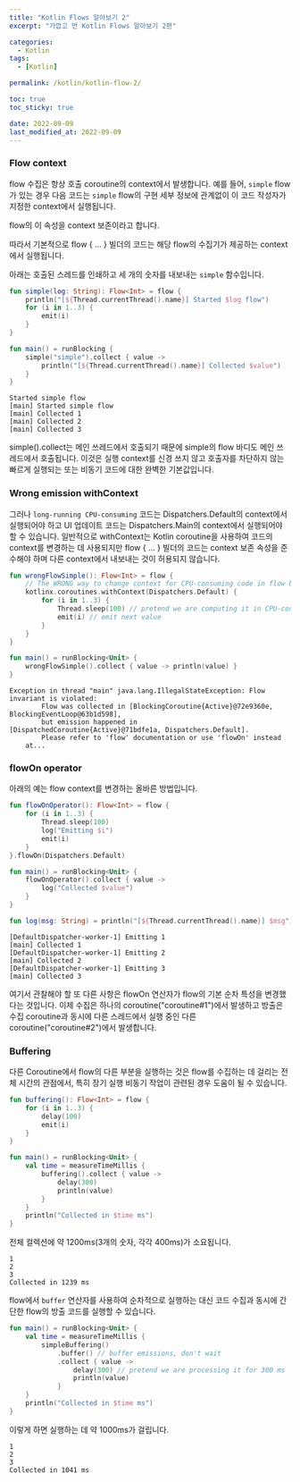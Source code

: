 ```yaml
---
title: "Kotlin Flows 알아보기 2"
excerpt: "가깝고 먼 Kotlin Flows 알아보기 2편"

categories:
  - Kotlin
tags:
  - [Kotlin]

permalink: /kotlin/kotlin-flow-2/

toc: true
toc_sticky: true

date: 2022-09-09
last_modified_at: 2022-09-09
---
```


### Flow context
flow 수집은 항상 호출 coroutine의 context에서 발생합니다. 
예를 들어, ```simple``` flow가 있는 경우 다음 코드는 ```simple``` flow의 구현 세부 정보에 관계없이 이 코드 작성자가 지정한 context에서 실행됩니다.

flow의 이 속성을 context 보존이라고 합니다.

따라서 기본적으로 flow { ... } 빌더의 코드는 해당 flow의 수집기가 제공하는 context에서 실행됩니다.

아래는 호출된 스레드를 인쇄하고 세 개의 숫자를 내보내는 ```simple``` 함수입니다.

```kotlin
fun simple(log: String): Flow<Int> = flow {
    println("[${Thread.currentThread().name}] Started $log flow")
    for (i in 1..3) {
        emit(i)
    }
}

fun main() = runBlocking {
    simple("simple").collect { value ->
        println("[${Thread.currentThread().name}] Collected $value")
    }
}
```

```
Started simple flow
[main] Started simple flow
[main] Collected 1
[main] Collected 2
[main] Collected 3
```

simple().collect는 메인 쓰레드에서 호출되기 때문에 simple의 flow 바디도 메인 쓰레드에서 호출됩니다.
이것은 실행 context를 신경 쓰지 않고 호출자를 차단하지 않는 빠르게 실행되는 또는 비동기 코드에 대한 완벽한 기본값입니다.


### Wrong emission withContext

그러나 ```long-running CPU-consuming``` 코드는 Dispatchers.Default의 context에서 실행되어야 하고 UI 업데이트 코드는 Dispatchers.Main의 context에서 실행되어야 할 수 있습니다. 일반적으로 withContext는 Kotlin coroutine을 사용하여 코드의 context를 변경하는 데 사용되지만 flow { ... } 빌더의 코드는 context 보존 속성을 준수해야 하며 다른 context에서 내보내는 것이 허용되지 않습니다.

```kotlin
fun wrongFlowSimple(): Flow<Int> = flow {
    // The WRONG way to change context for CPU-consuming code in flow builder
    kotlinx.coroutines.withContext(Dispatchers.Default) {
        for (i in 1..3) {
            Thread.sleep(100) // pretend we are computing it in CPU-consuming way
            emit(i) // emit next value
        }
    }
}

fun main() = runBlocking<Unit> {
    wrongFlowSimple().collect { value -> println(value) }
}
```

```
Exception in thread "main" java.lang.IllegalStateException: Flow invariant is violated:
		Flow was collected in [BlockingCoroutine{Active}@72e9360e, BlockingEventLoop@63b1d598],
		but emission happened in [DispatchedCoroutine{Active}@71bdfe1a, Dispatchers.Default].
		Please refer to 'flow' documentation or use 'flowOn' instead
	at...
```

### flowOn operator 

아래의 예는 flow context를 변경하는 올바른 방법입니다.

```kotlin
fun flowOnOperator(): Flow<Int> = flow {
    for (i in 1..3) {
        Thread.sleep(100)
        log("Emitting $i")
        emit(i)
    }
}.flowOn(Dispatchers.Default)

fun main() = runBlocking<Unit> {
    flowOnOperator().collect { value ->
        log("Collected $value")
    }
}

fun log(msg: String) = println("[${Thread.currentThread().name}] $msg")
```

```
[DefaultDispatcher-worker-1] Emitting 1
[main] Collected 1
[DefaultDispatcher-worker-1] Emitting 2
[main] Collected 2
[DefaultDispatcher-worker-1] Emitting 3
[main] Collected 3
```

여기서 관찰해야 할 또 다른 사항은 flowOn 연산자가 flow의 기본 순차 특성을 변경했다는 것입니다.
이제 수집은 하나의 coroutine("coroutine#1")에서 발생하고 방출은 수집 coroutine과 동시에 다른 스레드에서 실행 중인 다른 coroutine("coroutine#2")에서 발생합니다.


### Buffering
다른 Coroutine에서 flow의 다른 부분을 실행하는 것은 flow를 수집하는 데 걸리는 전체 시간의 관점에서, 특히 장기 실행 비동기 작업이 관련된 경우 도움이 될 수 있습니다.

```kotlin
fun buffering(): Flow<Int> = flow {
    for (i in 1..3) {
        delay(100)
        emit(i)
    }
}

fun main() = runBlocking<Unit> {
    val time = measureTimeMillis {
        buffering().collect { value ->
            delay(300)
            println(value)
        }
    }
    println("Collected in $time ms")
}
```

전체 컬렉션에 약 1200ms(3개의 숫자, 각각 400ms)가 소요됩니다.

```
1
2
3
Collected in 1239 ms
```

flow에서 ```buffer``` 연산자를 사용하여 순차적으로 실행하는 대신 코드 수집과 동시에 간단한 flow의 방출 코드를 실행할 수 있습니다.

```kotlin
fun main() = runBlocking<Unit> {
    val time = measureTimeMillis {
        simpleBuffering()
            .buffer() // buffer emissions, don't wait
            .collect { value ->
                delay(300) // pretend we are processing it for 300 ms
                println(value)
            }
    }
    println("Collected in $time ms")
}
```

이렇게 하면 실행하는 데 약 1000ms가 걸립니다.
```
1
2
3
Collected in 1041 ms
```
